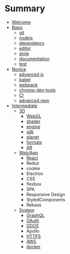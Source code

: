 # Summary

* [Welcome](README.md)
* [Basic](basic.md)
  * [git](basic/git.md)
  * [nodejs](basic/nodejs.md)
  * [dependency](basic/dependency.md)
  * [editor](basic/editor.md)
  * [style](basic/style.md)
  * [documentation](basic/documentation.md)
  * [test](basic/test.md)
* [Novice](novice.md)
  * [advanced js](novice/closure.md)
  * [babel](novice/babel.md)
  * [webpack](novice/webpack.md)
  * [chrome-dev-tools](novice/chrome-dev-tools.md)
  * [CI](novice/ci.md)
  * [advanced npm](novice/advanced-npm.md)
* [Intermediate](intermediate.md)
  * [3D](3d.md)
    * [WebGL](3d/webgl.md)
    * [shader](3d/shader.md)
    * [engine](3d/engine.md)
    * [sdk](3d/sdk.md)
    * [planet](3d/planet.md)
    * [formats](3d/formats.md)
    * [AR](3d/ar.md)
  * [Web/App](webpage.md)
    * [React](webpage/react.md)
    * Redux
    * cookie
    * Electron
    * CSS
    * flexbox
    * SPA
    * Responsive Design
    * StyledComponents
    * Rebass
  * [System](system.md)
    * [GraphQL](system/graphql.md)
    * [OAuth](system/oauth.md)
    * [DDOS](system/ddos.md)
    * Apollo
    * [HTTPS](system/https.md)
    * [AWS](system/aws.md)
    * [docker](system/docker.md)

